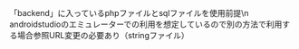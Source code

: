 「backend」に入っているphpファイルとsqlファイルを使用前提\n
androidstudioのエミュレーターでの利用を想定しているので別の方法で利用する場合参照URL変更の必要あり（stringファイル）
